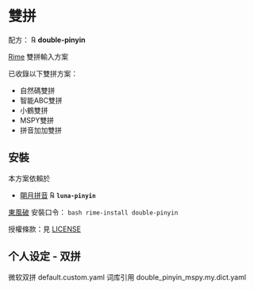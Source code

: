# 雙拼

配方： ℞ **double-pinyin**

[Rime](https://rime.im) 雙拼輸入方案

已收錄以下雙拼方案：

  - 自然碼雙拼
  - 智能ABC雙拼
  - 小鶴雙拼
  - MSPY雙拼
  - 拼音加加雙拼

## 安裝

本方案依賴於

  - [朙月拼音](https://github.com/rime/rime-luna-pinyin) ℞ **`luna-pinyin`**

[東風破](https://github.com/rime/plum) 安裝口令： `bash rime-install double-pinyin`

授權條款：見 [LICENSE](LICENSE)


## 个人设定 - 双拼
微软双拼 default.custom.yaml
词库引用 double_pinyin_mspy.my.dict.yaml
